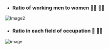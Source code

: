 - ### Ratio of working men to women :raising_hand_man: :raising_hand_woman:
![Image2](https://user-images.githubusercontent.com/82713670/194570090-802b4e94-c0f2-405d-8694-111c687fe2a7.jpg)

- ### Ratio in each field of occupation :construction_worker: :woman_astronaut:
![image](https://user-images.githubusercontent.com/82713670/194564203-172090e6-acec-4222-942b-b2394307b9d1.jpg)
